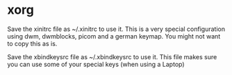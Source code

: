# xorg

Save the xinitrc file as ~/.xinitrc to use it. This is a very special configuration using dwm, dwmblocks, picom and a german keymap. You might not want to copy this as is.

Save the xbindkeysrc file as ~/.xbindkeysrc to use it. This file makes sure you can use some of your special keys (when using a Laptop)
